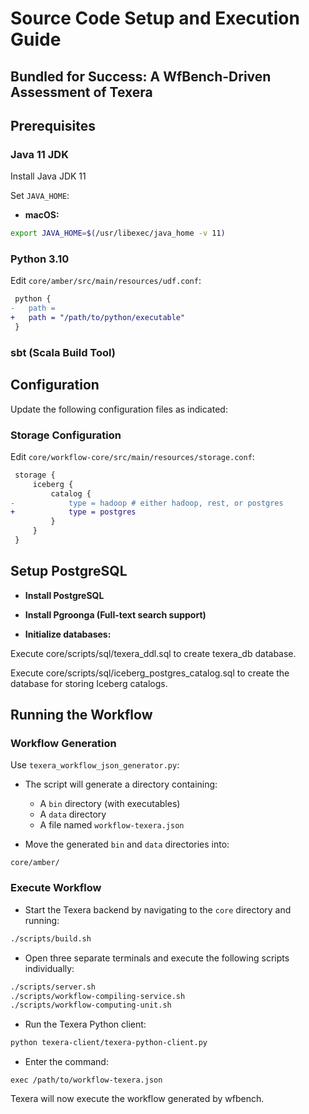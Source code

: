# Source Code Setup and Execution Guide

## Bundled for Success: A WfBench-Driven Assessment of Texera

## Prerequisites

### Java 11 JDK

Install Java JDK 11

Set `JAVA_HOME`:

* **macOS:**

```bash
export JAVA_HOME=$(/usr/libexec/java_home -v 11)
```


### Python 3.10

Edit `core/amber/src/main/resources/udf.conf`:

```diff
 python {
-   path =
+   path = "/path/to/python/executable"
 }
```

### sbt (Scala Build Tool)

## Configuration

Update the following configuration files as indicated:

### Storage Configuration

Edit `core/workflow-core/src/main/resources/storage.conf`:

```diff
 storage {
     iceberg {
         catalog {
-            type = hadoop # either hadoop, rest, or postgres
+            type = postgres
         }
     }
 }
```


## Setup PostgreSQL


* **Install PostgreSQL**


* **Install Pgroonga (Full-text search support)**


* **Initialize databases:**

Execute core/scripts/sql/texera_ddl.sql to create texera_db database.

Execute core/scripts/sql/iceberg_postgres_catalog.sql to create the database for storing Iceberg catalogs.

## Running the Workflow

### Workflow Generation

Use `texera_workflow_json_generator.py`:

* The script will generate a directory containing:

  * A `bin` directory (with executables)
  * A `data` directory
  * A file named `workflow-texera.json`

* Move the generated `bin` and `data` directories into:

```
core/amber/
```

### Execute Workflow

* Start the Texera backend by navigating to the `core` directory and running:

```bash
./scripts/build.sh
```

* Open three separate terminals and execute the following scripts individually:

```bash
./scripts/server.sh
./scripts/workflow-compiling-service.sh
./scripts/workflow-computing-unit.sh
```

* Run the Texera Python client:

```bash
python texera-client/texera-python-client.py
```

* Enter the command:

```
exec /path/to/workflow-texera.json
```

Texera will now execute the workflow generated by wfbench.








